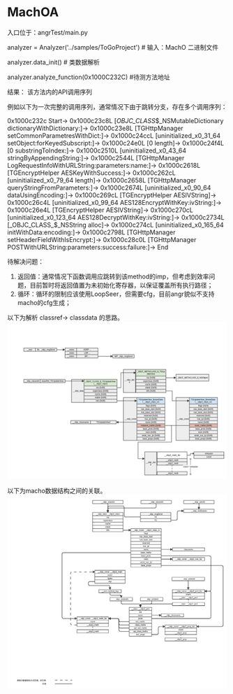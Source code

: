 # MachOA

入口位于：angrTest/main.py 

analyzer = Analyzer('../samples/ToGoProject') # 输入：MachO 二进制文件

analyzer.data_init() # 类数据解析

analyzer.analyze_function(0x1000C232C) #待测方法地址


结果：
该方法内的API调用序列

例如以下为一次完整的调用序列，通常情况下由于跳转分支，存在多个调用序列：

0x1000c232c Start-> 0x1000c23c8L [_OBJC_CLASS_$_NSMutableDictionary dictionaryWithDictionary:]-> 0x1000c23e8L [TGHttpManager setCommonParametresWithDict:]-> 0x1000c24ccL [uninitialized_x0_31_64 setObject:forKeyedSubscript:]-> 0x1000c24e0L [0 length]-> 0x1000c24f4L [0 substringToIndex:]-> 0x1000c2510L [uninitialized_x0_43_64 stringByAppendingString:]-> 0x1000c2544L [TGHttpManager LogRequestInfoWithURLString:parameters:name:]-> 0x1000c2618L [TGEncryptHelper AESKeyWithSuccess:]-> 0x1000c262cL [uninitialized_x0_79_64 length]-> 0x1000c2658L [TGHttpManager queryStringFromParameters:]-> 0x1000c2674L [uninitialized_x0_90_64 dataUsingEncoding:]-> 0x1000c269cL [TGEncryptHelper AESIVString]-> 0x1000c26c4L [uninitialized_x0_99_64 AES128EncryptWithKey:ivString:]-> 0x1000c26e4L [TGEncryptHelper AESIVString]-> 0x1000c270cL [uninitialized_x0_123_64 AES128DecryptWithKey:ivString:]-> 0x1000c2734L [_OBJC_CLASS_$_NSString alloc]-> 0x1000c274cL [uninitialized_x0_165_64 initWithData:encoding:]-> 0x1000c2798L [TGHttpManager setHeaderFieldWithIsEncrypt:]-> 0x1000c28c0L [TGHttpManager POSTWithURLString:parameters:success:failure:]-> End

待解决问题：
1. 返回值：通常情况下函数调用应跳转到该method的imp，但考虑到效率问题，目前暂时将返回值置为未初始化寄存器，以保证覆盖所有执行路径；
2. 循环：循环的限制应该使用LoopSeer，但需要cfg，目前angr貌似不支持macho的cfg生成；

以下为解析 classref-> classdata 的思路。
![image classdata](https://github.com/15cream/MachOA/raw/master/graph/classdata)

以下为macho数据结构之间的关联。
![image macho](https://github.com/15cream/MachOA/raw/master/graph/macho)
